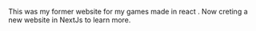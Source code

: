 This was my former website for my games made in react . Now creting a new website in NextJs to learn more.
